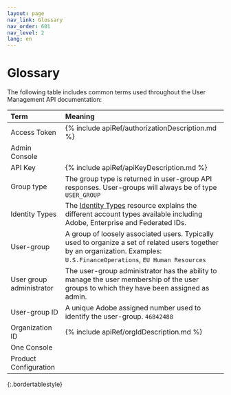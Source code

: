 ```yaml
---
layout: page
nav_link: Glossary
nav_order: 601
nav_level: 2
lang: en
---
```


# Glossary

The following table includes common terms used throughout the User Management API documentation:

| Term | Meaning |
| :---- | :--------------- |
| Access Token | {% include apiRef/authorizationDescription.md %} |
| <a name="adminconsole">Admin Console</a> | |
| API Key | {% include apiRef/apiKeyDescription.md %} |
| Group type | The group type is returned in user-group API responses. User-groups will always be of type `USER_GROUP` |
| <a name="identity">Identity Types</a> | The [Identity Types](https://helpx.adobe.com/enterprise/help/identity.html) resource explains the different account types available including Adobe, Enterprise and Federated IDs. |
| <a name="usergroup">User-group</a> | A group of loosely associated users. Typically used to organize a set of related users together by an organization. Examples: `U.S.FinanceOperations`, `EU Human Resources` |
| User group administrator | The user-group administrator has the ability to manage the user membership of the user groups to which they have been assigned as admin. |
| User-group ID | A unique Adobe assigned number used to identify the user-group. `46842488`|
| Organization ID | {% include apiRef/orgIdDescription.md %} |
| <a name="oneconsole">One Console</a> | |
| <a name="plc">Product Configuration</a> | |
{:.bordertablestyle}
